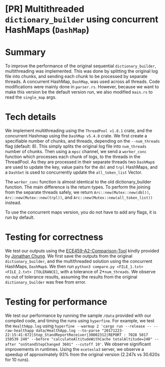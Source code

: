 # [PR] Multithreaded `dictionary_builder` using concurrent HashMaps (`DashMap`)

# Summary
To improve the performance of the original sequential `dictionary_builder`, multithreading was implemented. This was done by splitting the original log file into chunks, and sending each chunk to be processed by separate threads. A concurrent HashMap, `DashMap`, was used across all threads. Code modifications were mainly done in `parser.rs`. However, because we want to make this version be the default version run, we also modified `main.rs` to read the `single_map` args.

# Tech details
We implement multithreading using the `ThreadPool v1.8.1` crate, and the concurrent Hashmap using the `DashMap v5.4.0` crate. We first create a specifiable number of chunks, and threads, depending on the `--num_threads` flag (default: 8). This simply splits the original log file into `num_threads` number of chunks.
Then using a `mpsc` channel, we send a `worker_conc` function which processes each chunk of logs, to the threads in the ThreadPool. As they are processed in their separate threads two `DashMap`s are used to update the key, value pairs for the `dbl` and `trpl` HashMaps, and a `DashSet` is used to concurrently update the `all_token_list` Vector.

The `worker_conc` function is almost identical to the old dictionary_builder function. The main difference is the return types. To perform the joining from the separate threads safely, we return `Arc::new(Mutex::new(dbl))`, `Arc::new(Mutex::new(trpl))`, and `Arc::new(Mutex::new(all_token_list))` instead.

To use the concurrent maps version, you do not have to add any flags, it is run by default.

# Testing for correctness
We test our outputs using the [ECE459-A2-Comparison-Tool](https://github.com/chjon/ECE459-A2-Comparison-Tool) kindly provided by [Jonathan Chung](https://github.com/chjon). We first save the outputs from the original `dictionary_builder`, and the multithreaded solution using the concurrent HashMaps, `DashMap`s. We then run `python3 compare.py <FILE_1.txt> <FILE_2.txt> [TOLERANCE]`, with a tolerance of 2*`num_threads`. We observe no out of tolerance results, assuming the results from the original `dictionary_builder` was free from error.

# Testing for performance
We test our performance by running the sample `/data` provided with our compiled code, and timing the runs using `hyperfine`. For example, we test the `HealthApp.log` using `hyperfine --warmup 2 'cargo run --release -- --raw-healthapp data/HealthApp.log --to-parse "20171223-22:15:41:672|Step_StandReportReceiver|30002312|REPORT : 7028 5017 150539 240" --before "calculateAltitudeWithCache totalAltitude=240" --after "onStandStepChanged 3601" --cutoff 10'`. We observe significant improvements in runtimes. Using the `ecetesla3` server, we observe a speedup of approximately 93% from the original version (2.247s vs 30.620s for 10 runs).
